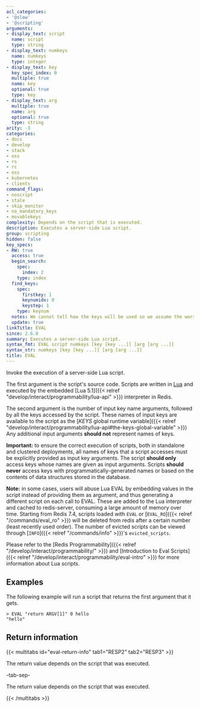 ```yaml
---
acl_categories:
- '@slow'
- '@scripting'
arguments:
- display_text: script
  name: script
  type: string
- display_text: numkeys
  name: numkeys
  type: integer
- display_text: key
  key_spec_index: 0
  multiple: true
  name: key
  optional: true
  type: key
- display_text: arg
  multiple: true
  name: arg
  optional: true
  type: string
arity: -3
categories:
- docs
- develop
- stack
- oss
- rs
- rc
- oss
- kubernetes
- clients
command_flags:
- noscript
- stale
- skip_monitor
- no_mandatory_keys
- movablekeys
complexity: Depends on the script that is executed.
description: Executes a server-side Lua script.
group: scripting
hidden: false
key_specs:
- RW: true
  access: true
  begin_search:
    spec:
      index: 2
    type: index
  find_keys:
    spec:
      firstkey: 1
      keynumidx: 0
      keystep: 1
    type: keynum
  notes: We cannot tell how the keys will be used so we assume the worst, RW and UPDATE
  update: true
linkTitle: EVAL
since: 2.6.0
summary: Executes a server-side Lua script.
syntax_fmt: EVAL script numkeys [key [key ...]] [arg [arg ...]]
syntax_str: numkeys [key [key ...]] [arg [arg ...]]
title: EVAL
---
```

Invoke the execution of a server-side Lua script.

The first argument is the script's source code.
Scripts are written in [Lua](https://lua.org) and executed by the embedded [Lua 5.1]({{< relref "develop/interact/programmability/lua-api" >}}) interpreter in Redis.

The second argument is the number of input key name arguments, followed by all the keys accessed by the script.
These names of input keys are available to the script as the [_KEYS_ global runtime variable]({{< relref "develop/interact/programmability/lua-api#the-keys-global-variable" >}})
Any additional input arguments **should not** represent names of keys.

**Important:**
to ensure the correct execution of scripts, both in standalone and clustered deployments, all names of keys that a script accesses must be explicitly provided as input key arguments.
The script **should only** access keys whose names are given as input arguments.
Scripts **should never** access keys with programmatically-generated names or based on the contents of data structures stored in the database.

**Note:**
in some cases, users will abuse Lua EVAL by embedding values in the script instead of providing them as argument, and thus generating a different script on each call to EVAL.
These are added to the Lua interpreter and cached to redis-server, consuming a large amount of memory over time.
Starting from Redis 7.4, scripts loaded with `EVAL` or [`EVAL_RO`]({{< relref "/commands/eval_ro" >}}) will be deleted from redis after a certain number (least recently used order).
The number of evicted scripts can be viewed through [`INFO`]({{< relref "/commands/info" >}})'s `evicted_scripts`.

Please refer to the [Redis Programmability]({{< relref "/develop/interact/programmability/" >}}) and [Introduction to Eval Scripts]({{< relref "/develop/interact/programmability/eval-intro" >}}) for more information about Lua scripts.

## Examples

The following example will run a script that returns the first argument that it gets.

```
> EVAL "return ARGV[1]" 0 hello
"hello"
```

## Return information

{{< multitabs id="eval-return-info" 
    tab1="RESP2" 
    tab2="RESP3" >}}

The return value depends on the script that was executed.

-tab-sep-

The return value depends on the script that was executed.

{{< /multitabs >}}
